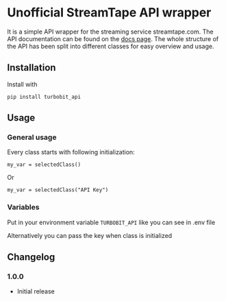 # Unofficial StreamTape API wrapper

It is a simple API wrapper for the streaming service streamtape.com. The API documentation can be found on the [docs page](https://devcraftclub.github.io/TurboBitApi/). The whole structure of the API has been split into different classes for easy overview and usage.

## Installation

Install with

```python3
pip install turbobit_api
```

## Usage

### General usage

Every class starts with following initialization:

```python3
my_var = selectedClass()
```

Or

```python3
my_var = selectedClass("API Key")
```

### Variables

Put in your environment variable `TURBOBIT_API` like you can see in .env file

Alternatively you can pass the key when class is initialized



## Changelog

### 1.0.0

- Initial release   
